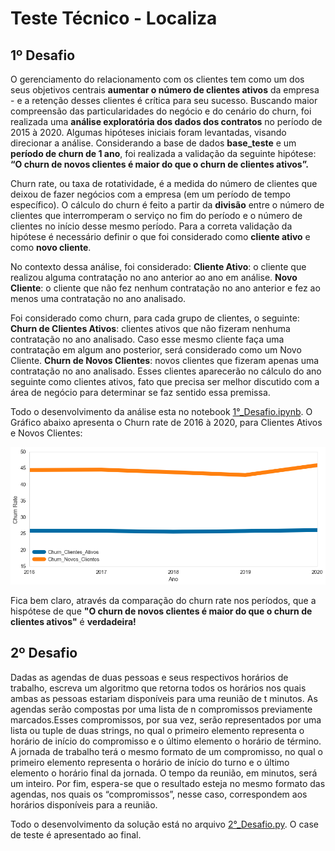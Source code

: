 # Teste Técnico - Localiza

## 1º Desafio

O gerenciamento do relacionamento com os clientes tem como um dos seus objetivos centrais **aumentar o número de clientes ativos** da empresa - e a retenção desses clientes é crítica para seu sucesso. Buscando maior compreensão das particularidades do negócio e do cenário do churn, foi realizada uma **análise exploratória dos dados dos contratos** no período de 2015 à 2020. Algumas hipóteses iniciais foram levantadas, visando direcionar a análise. Considerando a base de dados **base_teste** e um **período de churn de 1 ano**, foi realizada a validação da seguinte hipótese: **“O churn de novos clientes é maior do que o churn de clientes ativos”.**

Churn rate, ou taxa de rotatividade, é a medida do número de clientes que deixou de fazer negócios com a empresa (em um período de tempo específico). O cálculo do churn é feito a partir da **divisão** entre o número de clientes que interromperam o serviço no fim do período e o número de clientes no início desse mesmo período. Para a correta validação da hipótese é necessário definir o que foi considerado como **cliente ativo** e como **novo cliente**. 

No contexto dessa análise, foi considerado: 
**Cliente Ativo**: o cliente que realizou alguma contratação no ano anterior ao ano em análise.
**Novo Cliente**: o cliente que não fez nenhum contratação no ano anterior e fez ao menos uma contratação no ano analisado.

Foi considerado como churn, para cada grupo de clientes, o seguinte: 
**Churn de Clientes Ativos**: clientes ativos que não fizeram nenhuma contratação no ano analisado. Caso esse mesmo cliente faça uma contratação em algum ano posterior, será considerado como um Novo Cliente.
**Churn de Novos Clientes**: novos clientes que fizeram apenas uma contratação no ano analisado. Esses clientes aparecerão no cálculo do ano seguinte como clientes ativos, fato que precisa ser melhor discutido com a área de negócio para determinar se faz sentido essa premissa. 

Todo o desenvolvimento da análise esta no notebook [1°_Desafio.ipynb](https://github.com/JoseWalterLima/Localiza/blob/main/1%C2%BA_Desafio.ipynb). O Gráfico abaixo apresenta o Churn rate de 2016 à 2020, para Clientes Ativos e Novos Clientes: 

![ScreenShot](churn_rates.png)


Fica bem claro, através da comparação do churn rate nos períodos, que a hispótese de que **"O churn de novos clientes é maior do que o churn de clientes ativos"** é **verdadeira!**


## 2º Desafio

Dadas as agendas de duas pessoas e seus respectivos horários de trabalho, escreva um algoritmo que retorna todos os horários nos quais ambas as pessoas estariam disponíveis para uma reunião de t minutos. As agendas serão compostas por uma lista de n compromissos previamente marcados.Esses compromissos, por sua vez, serão representados por uma lista ou tuple de duas strings, no qual o primeiro elemento representa o horário de início do compromisso e o último elemento o horário de término. A jornada de trabalho terá o mesmo formato de um compromisso, no qual o primeiro elemento representa o horário de início do turno e o último elemento o horário final da jornada. O tempo da reunião, em minutos, será um inteiro. Por fim, espera-se que o resultado esteja no mesmo formato das agendas, nos quais os “compromissos”, nesse caso, correspondem aos horários disponíveis para a reunião.

Todo o desenvolvimento da solução está no arquivo [2°_Desafio.py](https://github.com/JoseWalterLima/Localiza/blob/main/2%C2%B0_Desafio.py). O case de teste é apresentado ao final.
